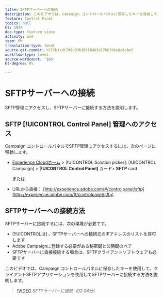 ```yaml
---
title: SFTPサーバーへの接続
description: このビデオでは、Campaign コントロールパネルに保存したキーを使用して、クライアントSFTPアプリケーションを使用してSFTPサーバーに接続する方法を説明します。
feature: Control Panel
topics: null
kt: 2924
doc-type: feature video
activity: use
team: PM
translation-type: tm+mt
source-git-commit: b277b1ad17d9c03b307f8483d776b796e6c0cbef
workflow-type: tm+mt
source-wordcount: '166'
ht-degree: 0%

---
```



# SFTPサーバーへの接続

SFTP管理にアクセスし、SFTPサーバーに接続する方法を説明します。

## SFTP [!UICONTROL Control Panel] 管理へのアクセス

Campaign コントロールパネルでSFTP管理にアクセスするには、次のページに移動します。

* [Experience Cloudホーム](https://experience.adobe.com/#/home) > [!UICONTROL Solution picker]: [!UICONTROL Campaign] > **[!UICONTROL Control Panel]** カード> **SFTP** card

   または
* URLから直接： [http://experience.adobe.com/#/controlpanel/sftp](http://experience.adobe.com/#/controlpanel/sftp)

## SFTPサーバーへの接続方法

SFTPサーバーに接続するには、次の環境が必要です。

* [!!UICONTROLは] 、SFTPサーバーへの接続元のIPアドレスのリストを許可します
* Adobe Campaignに登録する必要がある秘密鍵と公開鍵のペア
* SFTPサーバーに直接接続する場合は、SFTPクライアントソフトウェアも必要です

このビデオでは、Campaign コントロールパネルに保存したキーを使用して、クライアントSFTPアプリケーションを使用してSFTPサーバーに接続する方法を説明します。

>[!VIDEO](https://video.tv.adobe.com/v/27263?quality=12)
*SFTPサーバーに接続（02:04分）*
